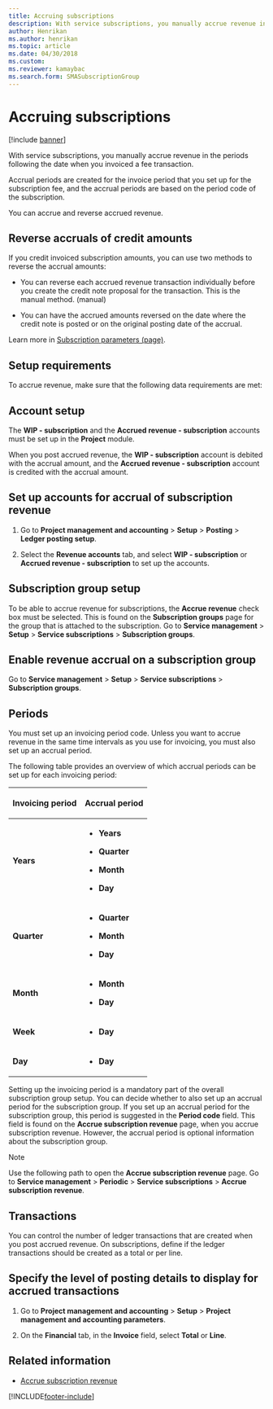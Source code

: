 ```yaml
---
title: Accruing subscriptions  
description: With service subscriptions, you manually accrue revenue in the periods following the date when you invoiced a fee transaction.
author: Henrikan
ms.author: henrikan
ms.topic: article
ms.date: 04/30/2018
ms.custom:
ms.reviewer: kamaybac
ms.search.form: SMASubscriptionGroup
---
```


# Accruing subscriptions

[!include [banner](../includes/banner.md)]

With service subscriptions, you manually accrue revenue in the periods following the date when you invoiced a fee transaction.

Accrual periods are created for the invoice period that you set up for the subscription fee, and the accrual periods are based on the period code of the subscription.

You can accrue and reverse accrued revenue.

## Reverse accruals of credit amounts

If you credit invoiced subscription amounts, you can use two methods to reverse the accrual amounts:

- You can reverse each accrued revenue transaction individually before you create the credit note proposal for the transaction. This is the manual method. (manual)

- You can have the accrued amounts reversed on the date where the credit note is posted or on the original posting date of the accrual.

Learn more in [Subscription parameters (page)](/dynamicsax-2012/subscription-parameters-page).

## Setup requirements

To accrue revenue, make sure that the following data requirements are met:

## Account setup

The **WIP - subscription** and the **Accrued revenue - subscription** accounts must be set up in the **Project** module.

When you post accrued revenue, the **WIP - subscription** account is debited with the accrual amount, and the **Accrued revenue - subscription** account is credited with the accrual amount.

## Set up accounts for accrual of subscription revenue

1. Go to **Project management and accounting** \> **Setup** \> **Posting** \> **Ledger posting setup**.

2. Select the **Revenue accounts** tab, and select **WIP - subscription** or **Accrued revenue - subscription** to set up the accounts.

## Subscription group setup

To be able to accrue revenue for subscriptions, the **Accrue revenue** check box must be selected. This is found on the **Subscription groups** page for the group that is attached to the subscription. Go to **Service management** \> **Setup** \> **Service subscriptions** \> **Subscription groups**.

## Enable revenue accrual on a subscription group

Go to **Service management** \> **Setup** \> **Service subscriptions** \> **Subscription groups**.

## Periods

You must set up an invoicing period code. Unless you want to accrue revenue in the same time intervals as you use for invoicing, you must also set up an accrual period.

The following table provides an overview of which accrual periods can be set up for each invoicing period:

<table>
<colgroup>
<col />
<col />
</colgroup>
<thead>
<tr class="header">
<th><p>Invoicing period</p></th>
<th><p>Accrual period</p></th>
</tr>
</thead>
<tbody>
<tr class="odd">
<td><p><strong>Years</strong></p></td>
<td><ul>
<li><p><strong>Years</strong></p></li>
<li><p><strong>Quarter</strong></p></li>
<li><p><strong>Month</strong></p></li>
<li><p><strong>Day</strong></p></li>
</ul></td>
</tr>
<tr class="even">
<td><p><strong>Quarter</strong></p></td>
<td><ul>
<li><p><strong>Quarter</strong></p></li>
<li><p><strong>Month</strong></p></li>
<li><p><strong>Day</strong></p></li>
</ul></td>
</tr>
<tr class="odd">
<td><p><strong>Month</strong></p></td>
<td><ul>
<li><p><strong>Month</strong></p></li>
<li><p><strong>Day</strong></p></li>
</ul></td>
</tr>
<tr class="even">
<td><p><strong>Week</strong></p></td>
<td><ul>
<li><p><strong>Day</strong></p></li>
</ul></td>
</tr>
<tr class="odd">
<td><p><strong>Day</strong></p></td>
<td><ul>
<li><p><strong>Day</strong></p></li>
</ul></td>
</tr>
</tbody>
</table>

Setting up the invoicing period is a mandatory part of the overall subscription group setup. You can decide whether to also set up an accrual period for the subscription group. If you set up an accrual period for the subscription group, this period is suggested in the **Period code** field. This field is found on the **Accrue subscription revenue** page, when you accrue subscription revenue. However, the accrual period is optional information about the subscription group.

> [!NOTE]
> Use the following path to open the **Accrue subscription revenue** page. Go to **Service management** &gt; **Periodic** &gt; **Service subscriptions** &gt; **Accrue subscription revenue**.

## Transactions

You can control the number of ledger transactions that are created when you post accrued revenue. On subscriptions, define if the ledger transactions should be created as a total or per line.

## Specify the level of posting details to display for accrued transactions

1. Go to **Project management and accounting** \> **Setup** \> **Project management and accounting parameters**.

2. On the **Financial** tab, in the **Invoice** field, select **Total** or **Line**.

## Related information

- [Accrue subscription revenue](accrue-subscription-revenue.md)

[!INCLUDE[footer-include](../../includes/footer-banner.md)]

